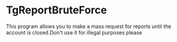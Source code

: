 # TgReportBruteForce
This program allows you to make a mass request for reports until the account is closed.Don't use it for illegal purposes please 
